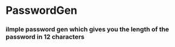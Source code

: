 # PasswordGen

### iImple password gen which gives you the length of the password in 12 characters 
